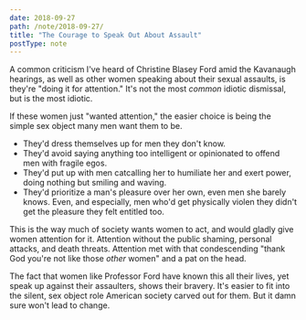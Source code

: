 ```yaml
---
date: 2018-09-27
path: /note/2018-09-27/
title: "The Courage to Speak Out About Assault"
postType: note
---
```


A common criticism I've heard of Christine Blasey Ford amid the Kavanaugh hearings, as well as other women speaking about their sexual assaults, is they're "doing it for attention." It's not the most _common_ idiotic dismissal, but is the most idiotic.

If these women just "wanted attention," the easier choice is being the simple sex object many men want them to be.

* They'd dress themselves up for men they don't know.
* They'd avoid saying anything too intelligent or opinionated to offend men with fragile egos.
* They'd put up with men catcalling her to humiliate her and exert power, doing nothing but smiling and waving.
* They'd prioritize a man's pleasure over her own, even men she barely knows. Even, and especially, men who'd get physically violen they didn't get the pleasure they felt entitled too.

This is the way much of society wants women to act, and would gladly give women attention for it. Attention without the public shaming, personal attacks, and death threats. Attention met with that condescending "thank God you're not like those _other_ women" and a pat on the head.

The fact that women like Professor Ford have known this all their lives, yet speak up against their assaulters, shows their bravery. It's easier to fit into the silent, sex object role American society carved out for them. But it damn sure won't lead to change.
